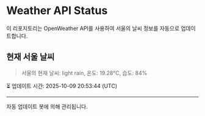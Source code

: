 
# Weather API Status

이 리포지토리는 OpenWeather API를 사용하여 서울의 날씨 정보를 자동으로 업데이트합니다.

## 현재 서울 날씨
> 서울의 현재 날씨: light rain, 온도: 19.28°C, 습도: 84%

⏳ 업데이트 시간: 2025-10-09 20:53:44 (UTC)

---
자동 업데이트 봇에 의해 관리됩니다.
